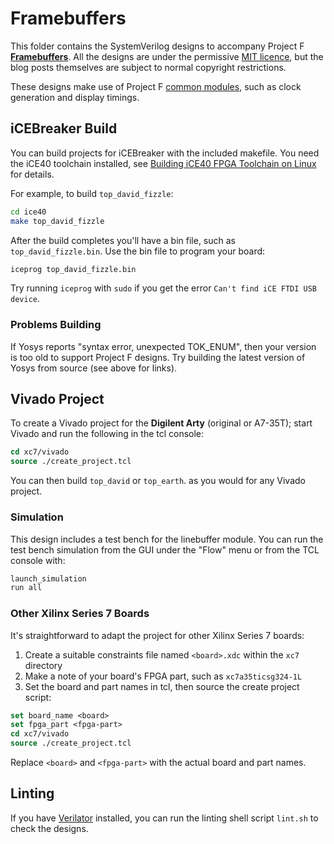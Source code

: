 # Framebuffers

This folder contains the SystemVerilog designs to accompany Project F **[Framebuffers](https://projectf.io/posts/framebuffers/)**. All the designs are under the permissive [MIT licence](../LICENSE), but the blog posts themselves are subject to normal copyright restrictions.

These designs make use of Project F [common modules](../common/), such as clock generation and display timings.

## iCEBreaker Build

You can build projects for iCEBreaker with the included makefile. You need the iCE40 toolchain installed, see [Building iCE40 FPGA Toolchain on Linux](https://projectf.io/posts/building-ice40-fpga-toolchain/) for details.

For example, to build `top_david_fizzle`:

```bash
cd ice40
make top_david_fizzle
```

After the build completes you'll have a bin file, such as `top_david_fizzle.bin`. Use the bin file to program your board:

```bash
iceprog top_david_fizzle.bin
```

Try running `iceprog` with `sudo` if you get the error `Can't find iCE FTDI USB device`.

### Problems Building

If Yosys reports "syntax error, unexpected TOK_ENUM", then your version is too old to support Project F designs. Try building the latest version of Yosys from source (see above for links).

## Vivado Project

To create a Vivado project for the **Digilent Arty** (original or A7-35T); start Vivado and run the following in the tcl console:

```tcl
cd xc7/vivado
source ./create_project.tcl
```

You can then build `top_david` or `top_earth`. as you would for any Vivado project.

### Simulation

This design includes a test bench for the linebuffer module. You can run the test bench simulation from the GUI under the "Flow" menu or from the TCL console with:

```tcl
launch_simulation
run all
```

### Other Xilinx Series 7 Boards

It's straightforward to adapt the project for other Xilinx Series 7 boards:

1. Create a suitable constraints file named `<board>.xdc` within the `xc7` directory
2. Make a note of your board's FPGA part, such as `xc7a35ticsg324-1L`
3. Set the board and part names in tcl, then source the create project script:

```tcl
set board_name <board>
set fpga_part <fpga-part>
cd xc7/vivado
source ./create_project.tcl
```

Replace `<board>` and `<fpga-part>` with the actual board and part names.

## Linting

If you have [Verilator](https://www.veripool.org/wiki/verilator) installed, you can run the linting shell script `lint.sh` to check the designs.
